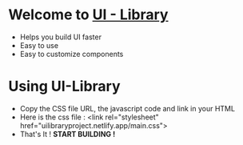 # Welcome to [UI - Library](uilibraryproject.netlify.app)
* Helps you build UI faster
* Easy to use
* Easy to customize components

# Using UI-Library
* Copy the CSS file URL, the javascript code and link in your HTML
* Here is the css file : &lt;link rel="stylesheet" href="uilibraryproject.netlify.app/main.css"&gt;
* That's It ! **START BUILDING !**




